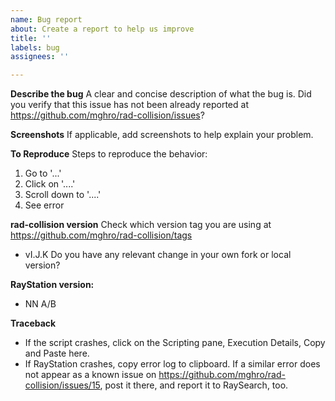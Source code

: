 ```yaml
---
name: Bug report
about: Create a report to help us improve
title: ''
labels: bug
assignees: ''

---
```


**Describe the bug**
A clear and concise description of what the bug is.
Did you verify that this issue has not been already reported at https://github.com/mghro/rad-collision/issues?

**Screenshots**
If applicable, add screenshots to help explain your problem.

**To Reproduce**
Steps to reproduce the behavior:
1. Go to '...'
2. Click on '....'
3. Scroll down to '....'
4. See error

**rad-collision version**
Check which version tag you are using at https://github.com/mghro/rad-collision/tags
- vI.J.K
Do you have any relevant change in your own fork or local version?

**RayStation version:**
 - NN A/B

**Traceback**
- If the script crashes, click on the Scripting pane, Execution Details, Copy and Paste here.
- If RayStation crashes, copy error log to clipboard. If a similar error does not appear as a known issue on https://github.com/mghro/rad-collision/issues/15, post it there, and report it to RaySearch, too.
